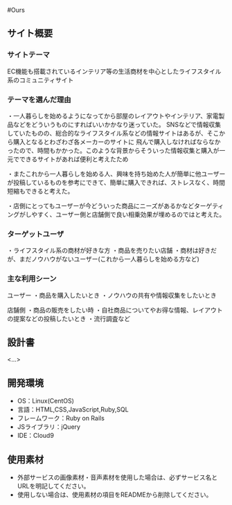 #Ours

## サイト概要
### サイトテーマ
EC機能も搭載されているインテリア等の生活商材を中心としたライフスタイル系のコミュニティサイト

### テーマを選んだ理由
・一人暮らしを始めるようになってから部屋のレイアウトやインテリア、家電製品などをどういうものにすればいいかかなり迷っていた。
SNSなどで情報収集していたものの、総合的なライフスタイル系などの情報サイトはあるが、そこから購入となるとわざわざ各メーカーのサイトに
飛んで購入しなければならなかったので、時間もかかった。このような背景からそういった情報収集と購入が一元でできるサイトがあれば便利と考えたため

・またこれから一人暮らしを始める人、興味を持ち始めた人が簡単に他ユーザーが投稿しているものを参考にできて、簡単に購入できれば、ストレスなく、時間短縮もできると考えた。

・店側にとってもユーザーが今どういった商品にニーズがあるかなどターゲティングがしやすく、ユーザー側と店舗側で良い相乗効果が埋めるのではと考えた。

### ターゲットユーザ
・ライフスタイル系の商材が好きな方
・商品を売りたい店舗
・商材は好きだが、まだノウハウがないユーザー(これから一人暮らしを始める方など)

### 主な利用シーン
ユーザー
・商品を購入したいとき
・ノウハウの共有や情報収集をしたいとき

店舗側
・商品の販売をしたい時
・自社商品についてやお得な情報、レイアウトの提案などの投稿したいとき
・流行調査など

## 設計書
<...>

## 開発環境
- OS：Linux(CentOS)
- 言語：HTML,CSS,JavaScript,Ruby,SQL
- フレームワーク：Ruby on Rails
- JSライブラリ：jQuery
- IDE：Cloud9

## 使用素材
- 外部サービスの画像素材・音声素材を使用した場合は、必ずサービス名とURLを明記してください。
- 使用しない場合は、使用素材の項目をREADMEから削除してください。